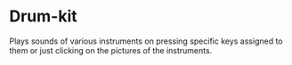 # Drum-kit
Plays sounds of various instruments on pressing specific keys assigned to them or just clicking on the pictures of the instruments.
